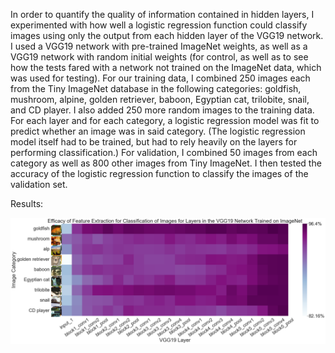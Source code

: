 In order to quantify the quality of information contained in hidden layers, I experimented with how well a logistic regression function could classify images using only the output from each hidden layer of the VGG19 network. I used a VGG19 network with pre-trained ImageNet weights, as well as a VGG19 network with random initial weights (for control, as well as to see how the tests fared with a network not trained on the ImageNet data, which was used for testing). For our training data, I combined 250 images each from the Tiny ImageNet database in the following categories: goldfish, mushroom, alpine, golden retriever, baboon, Egyptian cat, trilobite, snail, and CD player. I also added 250 more random images to the training data. For each layer and for each category, a logistic regression model was fit to predict whether an image was in said category. (The logistic regression model itself had to be trained, but had to rely heavily on the layers for performing classification.) For validation, I combined 50 images from each category as well as 800 other images from Tiny ImageNet. I then tested the accuracy of the logistic regression function to classify the images of the validation set.

Results:

![chart](https://github.com/maxlevinestuff/VGG19-Feature-Extraction/blob/main/imagenet.png?raw=true)